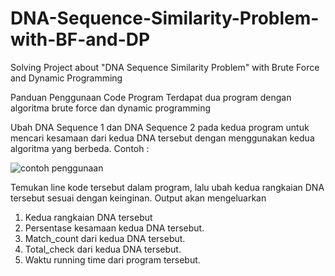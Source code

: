 # DNA-Sequence-Similarity-Problem-with-BF-and-DP
Solving Project about "DNA Sequence Similarity Problem" with Brute Force and Dynamic Programming

Panduan Penggunaan Code Program
Terdapat dua program dengan algoritma brute force dan dynamic programming

Ubah DNA Sequence 1 dan DNA Sequence 2 pada kedua program untuk mencari kesamaan dari kedua DNA tersebut dengan menggunakan kedua algoritma yang berbeda.
Contoh : 

![contoh penggunaan](https://github.com/Faeyns/DNA-Sequence-Similarity-Problem-with-BF-and-DP/assets/107524460/d0186a29-3d6d-4242-acc9-fa1a9a0d73b5)

Temukan line kode tersebut dalam program, lalu ubah kedua rangkaian DNA tersebut sesuai dengan keinginan.
Output akan mengeluarkan
1. Kedua rangkaian DNA tersebut
2. Persentase kesamaan kedua DNA tersebut.
3. Match_count dari kedua DNA tersebut.
4. Total_check dari kedua DNA tersebut.
5. Waktu running time dari program tersebut.
